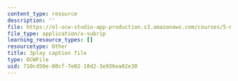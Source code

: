 ```yaml
---
content_type: resource
description: ''
file: https://ol-ocw-studio-app-production.s3.amazonaws.com/courses/5-61-physical-chemistry-fall-2017/710cd50e80cf7e0218d23e936ea02e30_IZ405_YLKJQ.srt
file_type: application/x-subrip
learning_resource_types: []
resourcetype: Other
title: 3play caption file
type: OCWFile
uid: 710cd50e-80cf-7e02-18d2-3e936ea02e30
---
```


